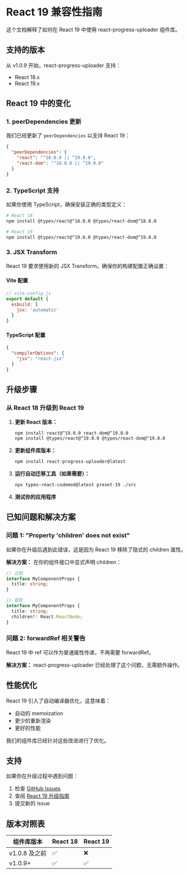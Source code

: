 # React 19 兼容性指南

这个文档解释了如何在 React 19 中使用 react-progress-uploader 组件库。

## 支持的版本

从 v1.0.9 开始，react-progress-uploader 支持：
- React 18.x
- React 19.x

## React 19 中的变化

### 1. peerDependencies 更新
我们已经更新了 `peerDependencies` 以支持 React 19：

```json
{
  "peerDependencies": {
    "react": "^18.0.0 || ^19.0.0",
    "react-dom": "^18.0.0 || ^19.0.0"
  }
}
```

### 2. TypeScript 支持
如果你使用 TypeScript，确保安装正确的类型定义：

```bash
# React 18
npm install @types/react@^18.0.0 @types/react-dom@^18.0.0

# React 19
npm install @types/react@^19.0.0 @types/react-dom@^19.0.0
```

### 3. JSX Transform
React 19 要求使用新的 JSX Transform。确保你的构建配置正确设置：

#### Vite 配置
```js
// vite.config.js
export default {
  esbuild: {
    jsx: 'automatic'
  }
}
```

#### TypeScript 配置
```json
{
  "compilerOptions": {
    "jsx": "react-jsx"
  }
}
```

## 升级步骤

### 从 React 18 升级到 React 19

1. **更新 React 版本：**
   ```bash
   npm install react@^19.0.0 react-dom@^19.0.0
   npm install @types/react@^19.0.0 @types/react-dom@^19.0.0
   ```

2. **更新组件库版本：**
   ```bash
   npm install react-progress-uploader@latest
   ```

3. **运行自动迁移工具（如果需要）：**
   ```bash
   npx types-react-codemod@latest preset-19 ./src
   ```

4. **测试你的应用程序**

## 已知问题和解决方案

### 问题 1: "Property 'children' does not exist"
如果你在升级后遇到此错误，这是因为 React 19 移除了隐式的 children 属性。

**解决方案：**
在你的组件接口中显式声明 children：

```typescript
// 之前
interface MyComponentProps {
  title: string;
}

// 现在
interface MyComponentProps {
  title: string;
  children?: React.ReactNode;
}
```

### 问题 2: forwardRef 相关警告
React 19 中 ref 可以作为普通属性传递，不再需要 forwardRef。

**解决方案：**
react-progress-uploader 已经处理了这个问题，无需额外操作。

## 性能优化

React 19 引入了自动编译器优化，这意味着：
- 自动的 memoization
- 更少的重新渲染
- 更好的性能

我们的组件库已经针对这些改进进行了优化。

## 支持

如果你在升级过程中遇到问题：

1. 检查 [GitHub Issues](https://github.com/zhengliu92/React-progress-uploader/issues)
2. 查阅 [React 19 升级指南](https://react.dev/blog/2024/04/25/react-19-upgrade-guide)
3. 提交新的 issue

## 版本对照表

| 组件库版本 | React 18 | React 19 |
|-----------|----------|----------|
| v1.0.8 及之前 | ✅ | ❌ |
| v1.0.9+ | ✅ | ✅ | 